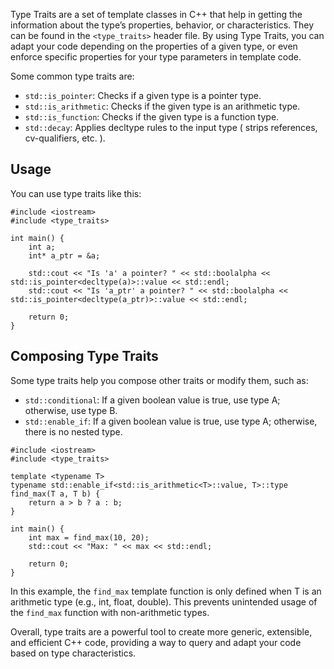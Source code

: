 Type Traits are a set of template classes in C++ that help in getting the information about the type’s properties, behavior, or characteristics. They can be found in the `<type_traits>` header file. By using Type Traits, you can adapt your code depending on the properties of a given type, or even enforce specific properties for your type parameters in template code.

Some common type traits are:

- `std::is_pointer`: Checks if a given type is a pointer type.
- `std::is_arithmetic`: Checks if the given type is an arithmetic type.
- `std::is_function`: Checks if the given type is a function type.
- `std::decay`: Applies decltype rules to the input type ( strips references, cv-qualifiers, etc. ).

## Usage

You can use type traits like this:

```
#include <iostream>
#include <type_traits>

int main() {
    int a;
    int* a_ptr = &a;

    std::cout << "Is 'a' a pointer? " << std::boolalpha << std::is_pointer<decltype(a)>::value << std::endl;
    std::cout << "Is 'a_ptr' a pointer? " << std::boolalpha << std::is_pointer<decltype(a_ptr)>::value << std::endl;

    return 0;
}
```

## Composing Type Traits

Some type traits help you compose other traits or modify them, such as:

- `std::conditional`: If a given boolean value is true, use type A; otherwise, use type B.
- `std::enable_if`: If a given boolean value is true, use type A; otherwise, there is no nested type.

```
#include <iostream>
#include <type_traits>

template <typename T>
typename std::enable_if<std::is_arithmetic<T>::value, T>::type find_max(T a, T b) {
    return a > b ? a : b;
}

int main() {
    int max = find_max(10, 20);
    std::cout << "Max: " << max << std::endl;

    return 0;
}
```

In this example, the `find_max` template function is only defined when T is an arithmetic type (e.g., int, float, double). This prevents unintended usage of the `find_max` function with non-arithmetic types.

Overall, type traits are a powerful tool to create more generic, extensible, and efficient C++ code, providing a way to query and adapt your code based on type characteristics.